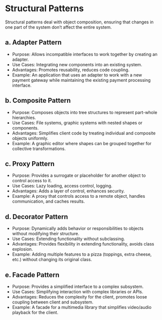 # Structural Patterns

Structural patterns deal with object composition, ensuring that changes in one part of the system don’t affect the entire system.

## a. Adapter Pattern

- Purpose: Allows incompatible interfaces to work together by creating an adapter.
- Use Cases: Integrating new components into an existing system.
- Advantages: Promotes reusability, reduces code coupling.
- Example: An application that uses an adapter to work with a new payment gateway while maintaining the existing payment processing interface.

## b. Composite Pattern

- Purpose: Composes objects into tree structures to represent part-whole hierarchies.
- Use Cases: File systems, graphic systems with nested shapes or components.
- Advantages: Simplifies client code by treating individual and composite objects uniformly.
- Example: A graphic editor where shapes can be grouped together for collective transformations.

## c. Proxy Pattern

- Purpose: Provides a surrogate or placeholder for another object to control access to it.
- Use Cases: Lazy loading, access control, logging.
- Advantages: Adds a layer of control, enhances security.
- Example: A proxy that controls access to a remote object, handles communication, and caches results.

## d. Decorator Pattern

- Purpose: Dynamically adds behavior or responsibilities to objects without modifying their structure.
- Use Cases: Extending functionality without subclassing.
- Advantages: Provides flexibility in extending functionality, avoids class explosion.
- Example: Adding multiple features to a pizza (toppings, extra cheese, etc.) without changing its original class.

## e. Facade Pattern

- Purpose: Provides a simplified interface to a complex subsystem.
- Use Cases: Simplifying interaction with complex libraries or APIs.
- Advantages: Reduces the complexity for the client, promotes loose coupling between client and subsystem.
- Example: A facade for a multimedia library that simplifies video/audio playback for the client.
